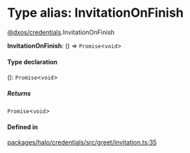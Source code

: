 # Type alias: InvitationOnFinish

[@dxos/credentials](../modules/dxos_credentials.md).InvitationOnFinish

 **InvitationOnFinish**: () => `Promise`<`void`\>

#### Type declaration

(): `Promise`<`void`\>

##### Returns

`Promise`<`void`\>

#### Defined in

[packages/halo/credentials/src/greet/invitation.ts:35](https://github.com/dxos/dxos/blob/db8188dae/packages/halo/credentials/src/greet/invitation.ts#L35)
